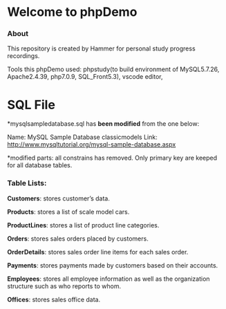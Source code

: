 # Welcome to phpDemo

### About
This repository is created by Hammer for personal study progress recordings.

Tools this phpDemo used: phpstudy(to build environment of MySQL5.7.26, Apache2.4.39, php7.0.9, SQL_Front5.3), vscode editor, 

# SQL File
*mysqlsampledatabase.sql has **been modified** from the one below:

Name: MySQL Sample Database classicmodels
Link: http://www.mysqltutorial.org/mysql-sample-database.aspx

*modified parts: all constrains has removed. Only primary key are keeped for all database tables.

### Table Lists:

**Customers**: stores customer’s data.

**Products**: stores a list of scale model cars.

**ProductLines**: stores a list of product line categories.

**Orders**: stores sales orders placed by customers.

**OrderDetails**: stores sales order line items for each sales order.

**Payments**: stores payments made by customers based on their accounts.

**Employees**: stores all employee information as well as the organization structure such as who reports to whom.

**Offices**: stores sales office data.

